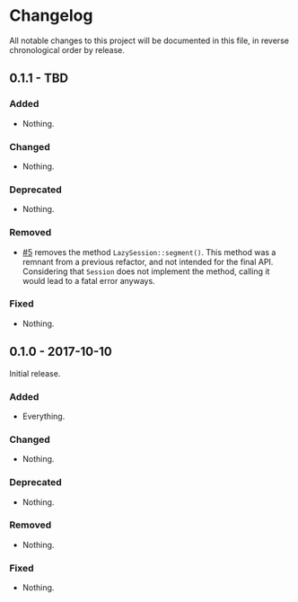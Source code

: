 # Changelog

All notable changes to this project will be documented in this file, in reverse chronological order by release.

## 0.1.1 - TBD

### Added

- Nothing.

### Changed

- Nothing.

### Deprecated

- Nothing.

### Removed

- [#5](https://github.com/zendframework/zend-expressive-session/pull/5) removes
  the method `LazySession::segment()`. This method was a remnant from a previous
  refactor, and not intended for the final API. Considering that `Session` does
  not implement the method, calling it would lead to a fatal error anyways.

### Fixed

- Nothing.

## 0.1.0 - 2017-10-10

Initial release.

### Added

- Everything.

### Changed

- Nothing.

### Deprecated

- Nothing.

### Removed

- Nothing.

### Fixed

- Nothing.
